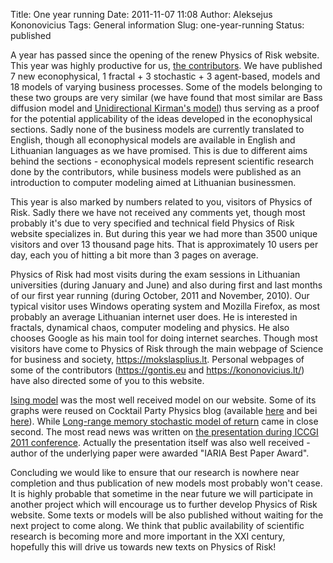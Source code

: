 Title: One year running
Date: 2011-11-07 11:08
Author: Aleksejus Kononovicius
Tags: General information
Slug: one-year-running
Status: published

A
year has passed since the opening of the renew Physics of Risk website.
This year was highly productive for us, [the
contributors]({filename}/pages/about.md). We have
published 7 new econophysical, 1 fractal + 3 stochastic + 3 agent-based,
models and 18 models of varying business processes. Some of the models
belonging to these two groups are very similar (we have found that most
similar are Bass diffusion model and [Unidirectional Kirman's
model]({filename}/articles/2011/unidirectional-kirman-model.md))
thus serving as a proof for the potential applicability of the ideas
developed in the econophysical sections.<!--more--> Sadly none of the business models are
currently translated to English, though all econophysical models are
available in English and Lithuanian languages as we have promised. This
is due to different aims behind the sections - econophysical models
represent scientific research done by the contributors, while business
models were published as an introduction to computer modeling aimed at
Lithuanian businessmen.

This year is also marked by numbers related to you, visitors of Physics
of Risk. Sadly there we have not received any comments yet, though most
probably it's due to very specified and technical field Physics of Risk
website specializes in. But during this year we had more than 3500
unique visitors and over 13 thousand page hits. That is approximately 10
users per day, each you of hitting a bit more than 3 pages on average.

Physics of Risk had most visits during the exam sessions in Lithuanian
universities (during January and June) and also during first and last
months of our first year running (during October, 2011 and November,
2010). Our typical visitor uses Windows operating system and Mozilla
Firefox, as most probably an average Lithuanian internet user does. He
is interested in fractals, dynamical chaos, computer modeling and
physics. He also chooses Google as his main tool for doing internet
searches. Though most visitors have come to Physics of Risk through the
main webpage of Science for business and society,
<https://mokslasplius.lt>. Personal webpages of some of the contributors
(<https://gontis.eu> and <https://kononovicius.lt/>) have
also directed some of you to this website.

[Ising
model]({filename}/articles/2010/ising-model.md)
was the most well received model on our website. Some of its graphs were
reused on Cocktail Party Physics blog (available
[here](http://blogs.scientificamerican.com/cocktail-party-physics/2011/08/02/teetering-on-the-edge-of-chaos/ "Cocktail Party Physics on Scientific American Blog Network")
and bei
[here](http://twistedphysics.typepad.com/cocktail_party_physics/2011/08/teetering-on-the-edge-of-chaos.html "Cocktail Party Physics")).
While [Long-range memory stochastic model of
return]({filename}/articles/2010/long-range-memory-stochastic-model-return.md)
came in close second. The most read news was written on [the
presentation during ICCGI 2011
conference]({filename}/articles/2011/agent-based-versus-macroscopic-modeling-competition-business-processes-economics.md).
Actually the presentation itself was also well received - author of the
underlying paper were awarded "IARIA Best Paper Award".

Concluding we would like to ensure that our research is nowhere near
completion and thus publication of new models most probably won't cease.
It is highly probable that sometime in the near future we will
participate in another project which will encourage us to further
develop Physics of Risk website. Some texts or models will be also
published without waiting for the next project to come along. We think
that public availability of scientific research is becoming more and
more important in the XXI century, hopefully this will drive us towards
new texts on Physics of Risk!
